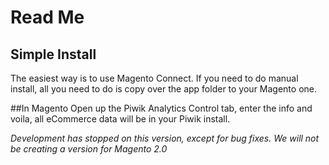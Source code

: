 # Read Me

## Simple Install

The easiest way is to use Magento Connect. If you need to do manual install, all you need to do is copy over the app folder to your Magento one.

##In Magento
Open up the Piwik Analytics Control tab, enter the info and voila, all eCommerce data will be in your Piwik install.


*Development has stopped on this version, except for bug fixes. We will not be creating a version for Magento 2.0*
